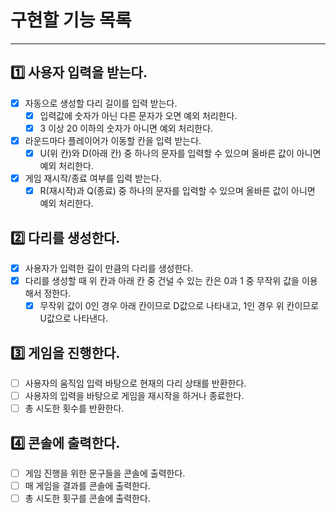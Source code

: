 # 구현할 기능 목록
<hr>

## 1️⃣ 사용자 입력을 받는다.
- [X] 자동으로 생성할 다리 길이를 입력 받는다.
  - [X] 입력값에 숫자가 아닌 다른 문자가 오면 예외 처리한다.
  - [X] 3 이상 20 이하의 숫자가 아니면 예외 처리한다.
- [X] 라운드마다 플레이어가 이동할 칸을 입력 받는다.
  - [X] U(위 칸)와 D(아래 칸) 중 하나의 문자를 입력할 수 있으며 올바른 값이 아니면 예외 처리한다.
- [X] 게임 재시작/종료 여부를 입력 받는다.
  - [X] R(재시작)과 Q(종료) 중 하나의 문자를 입력할 수 있으며 올바른 값이 아니면 예외 처리한다.

## 2️⃣ 다리를 생성한다.
- [X] 사용자가 입력한 길이 만큼의 다리를 생성한다.
- [X] 다리를 생성할 때 위 칸과 아래 칸 중 건널 수 있는 칸은 0과 1 중 무작위 값을 이용해서 정한다.
  - [X] 무작위 값이 0인 경우 아래 칸이므로 D값으로 나타내고, 1인 경우 위 칸이므로 U값으로 나타낸다.

## 3️⃣ 게임을 진행한다.
- [ ] 사용자의 움직임 입력 바탕으로 현재의 다리 상태를 반환한다.
- [ ] 사용자의 입력을 바탕으로 게임을 재시작을 하거나 종료한다.
- [ ] 총 시도한 횟수를 반환한다.

## 4️⃣ 콘솔에 출력한다.
- [ ] 게임 진행을 위한 문구들을 콘솔에 출력한다.
- [ ] 매 게임을 결과를 콘솔에 출력한다.
- [ ] 총 시도한 횟구를 콘솔에 출력한다.